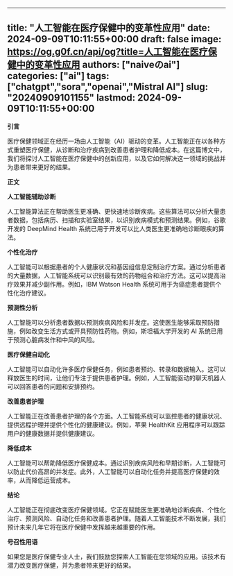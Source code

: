 
---
title: "人工智能在医疗保健中的变革性应用"
date: 2024-09-09T10:11:55+00:00
draft: false
image: https://og.g0f.cn/api/og?title=人工智能在医疗保健中的变革性应用
authors: ["naiveのai"]
categories: ["ai"]
tags: ["chatgpt","sora","openai","Mistral AI"]
slug: "20240909101155"
lastmod: 2024-09-09T10:11:55+00:00
---
**引言**

医疗保健领域正在经历一场由人工智能（AI）驱动的变革。人工智能正在以各种方式重塑医疗保健，从诊断和治疗疾病到改善患者护理和降低成本。在这篇博文中，我们将探讨人工智能在医疗保健中的创新应用，以及它如何解决这一领域的挑战并为患者带来更好的结果。

**正文**

**人工智能辅助诊断**

人工智能算法正在帮助医生更准确、更快速地诊断疾病。这些算法可以分析大量患者数据，包括病历、扫描和实验室结果，以识别疾病模式和预测结果。例如，谷歌开发的 DeepMind Health 系统已用于开发可以比人类医生更准确地诊断眼疾的算法。

**个性化治疗**

人工智能可以根据患者的个人健康状况和基因组信息定制治疗方案。通过分析患者的大量数据，人工智能系统可以识别最有效的药物组合和治疗方法。这可以提高治疗效果并减少副作用。例如，IBM Watson Health 系统可用于为癌症患者提供个性化治疗建议。

**预测性分析**

人工智能可以分析患者数据以预测疾病风险和并发症。这使医生能够采取预防措施，例如改变生活方式或开具预防性药物。例如，斯坦福大学开发的 AI 系统已用于预测心脏病发作和中风的风险。

**医疗保健自动化**

人工智能可以自动化许多医疗保健任务，例如患者预约、转录和数据输入。这可以释放医生的时间，让他们专注于提供患者护理。例如，人工智能驱动的聊天机器人可以回答患者的问题和安排预约。

**改善患者护理**

人工智能正在改善患者护理的各个方面。人工智能系统可以监控患者的健康状况、提供远程护理并提供个性化的健康建议。例如，苹果 HealthKit 应用程序可以跟踪用户的健康数据并提供健康建议。

**降低成本**

人工智能可以帮助降低医疗保健成本。通过识别疾病风险和早期诊断，人工智能可以防止代价高昂的并发症。此外，人工智能可以自动化任务并提高医疗保健的效率，从而降低运营成本。

**结论**

人工智能正在彻底改变医疗保健领域。它正在赋能医生更准确地诊断疾病、个性化治疗、预测风险、自动化任务和改善患者护理。随着人工智能技术不断发展，我们预计未来几年它将在医疗保健中发挥越来越重要的作用。

**号召性用语**

如果您是医疗保健专业人士，我们鼓励您探索人工智能在您领域的应用。该技术有潜力改变医疗保健，并为患者带来更好的结果。